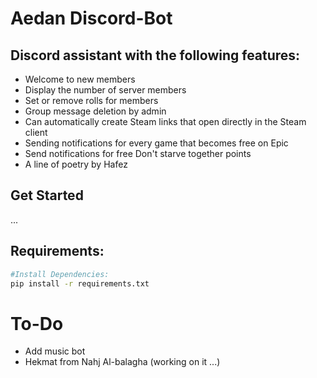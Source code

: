 # Aedan Discord-Bot  
## Discord assistant with the following features:  

* Welcome to new members
* Display the number of server members
* Set or remove rolls for members
* Group message deletion by admin
* Can automatically create Steam links that open directly in the Steam client
* Sending notifications for every game that becomes free on Epic
* Send notifications for free Don't starve together points
* A line of poetry by Hafez

## Get Started
...


## Requirements:

```bash
#Install Dependencies:
pip install -r requirements.txt
```

# To-Do
* Add music bot
* Hekmat from Nahj Al-balagha (working on it ...)
